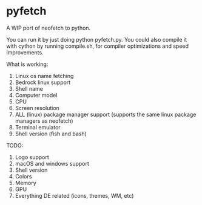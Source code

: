 # pyfetch
A WIP port of neofetch to python.

You can run it by just doing python pyfetch.py. You could also compile it with cython by running compile.sh, for compiler optimizations and speed improvements.

What is working:
1. Linux os name fetching
2. Bedrock linux support
3. Shell name
4. Computer model
5. CPU
6. Screen resolution
7. ALL (linux) package manager support (supports the same linux package managers as neofetch)
8. Terminal emulator
9. Shell version (fish and bash)


TODO:
1. Logo support
2. macOS and windows support
3. Shell version
4. Colors
5. Memory
6. GPU
7. Everything DE related (icons, themes, WM, etc)